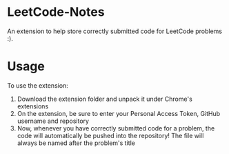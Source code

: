 # LeetCode-Notes
An extension to help store correctly submitted code for LeetCode problems :).

# Usage
To use the extension:
1. Download the extension folder and unpack it under Chrome's extensions
2. On the extension, be sure to enter your Personal Access Token, GitHub username and repository
3. Now, whenever you have correctly submitted code for a problem, the code will automatically be pushed into the repository! The file will always be named after the problem's title
